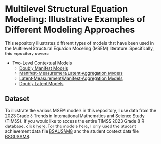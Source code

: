 # Multilevel Structural Equation Modeling: Illustrative Examples of Different Modeling Approaches

This repository illustrates different types of models that have been used in the Multilevel Structural Equation Modeling (MSEM) literature. Specifically, this repository covers:
- Two-Level Contextual Models
  - [Doubly Manifest Models](timss_manifest.R)
  - [Manifest-Measurement/Latent-Aggregation Models](timss_manlat.R)
  - [Latent-Measurement/Manifest-Aggregation Models](timss_latman.R)
  - [Doubly Latent Models](timss_doublylatent.R)

## Dataset
To illustrate the various MSEM models in this repository, I use data from the 2023 Grade 8 Trends in International Mathematics and Science Study (TIMSS). If you would like to access the entire TIMSS 2023 Grade 8 R database, click [here](https://www.iea.nl/data-tools/repository/timss). For the models here, I only used the student achievement data file [BSAUSAM8](TIMSS_Data/bsausam8.rdata) and the student context data file [BSGUSAM8](TIMSS_Data/bsgusam8.rdata).
